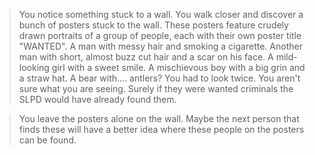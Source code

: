 >You notice something stuck to a wall. You walk closer and discover a bunch of posters stuck to the wall. These posters feature crudely drawn portraits of a group of people, each with their own poster title "WANTED". A man with messy hair and smoking a cigarette. Another man with short, almost buzz cut hair and a scar on his face. A mild-looking girl with a sweet smile. A mischievous boy with a big grin and a straw hat. A bear with.... antlers? You had to look twice. You aren't sure what you are seeing. Surely if they were wanted criminals the SLPD would have already found them.  
  
>You leave the posters alone on the wall. Maybe the next person that finds these will have a better idea where these people on the posters can be found.  
  
